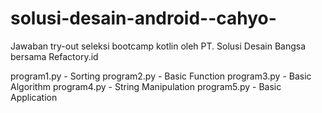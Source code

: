# solusi-desain-android--cahyo-
Jawaban try-out seleksi bootcamp kotlin oleh PT. Solusi Desain Bangsa bersama Refactory.id

program1.py - Sorting
program2.py - Basic Function
program3.py - Basic Algorithm
program4.py - String Manipulation
program5.py - Basic Application
